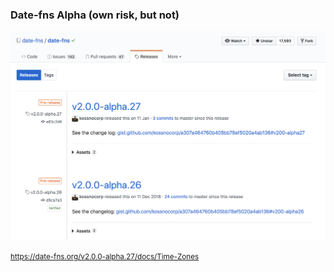 ### Date-fns Alpha (own risk, but not)

<a target="_blank" href="https://github.com/date-fns/date-fns">
    <img style="border: 0; " src="./images/date-fns-alpha.png" />
</a>

<small>https://date-fns.org/v2.0.0-alpha.27/docs/Time-Zones</small>
